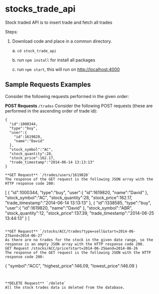 # stocks_trade_api
Stock traded API is to insert trade and fetch all trades

Steps:
1. Download code and place in a common directory.

   a. `cd stock_trade_api`

   b. run `npm install` for install all packages

   c. run `npm start`, this will run on [http://localhost:4000](http://localhost:4000)


## Sample Requests Examples

Consider the following requests performed in the given order:

**POST Requests** `/trades`
Consider the following POST requests (these are performed in the ascending order of trade id):
```
{
  "id":1000344,
  "type":"buy",
  "user":{
    "id":1619820,
    "name":"David"
  },
  "stock_symbol":"AC",
  "stock_quantity":28,
  "stock_price":162.17,
  "trade_timestamp":"2014-06-14 13:13:13"
}

**GET Request** `/trades/users/1619820`
The response of the GET request is the following JSON array with the HTTP response code 200:
```
[
  {
    "id":1000344,
    "type":"buy",
    "user":{
      "id":1619820,
      "name":"David"
    },
    "stock_symbol":"AC",
    "stock_quantity":28,
    "stock_price":162.17,
    "trade_timestamp":"2014-06-14 13:13:13"
  },
  {
    "id":1338585,
    "type":"buy",
    "user":{
      "id":1619820,
      "name":"David"
    },
    "stock_symbol":"ABR",
    "stock_quantity":12,
    "stock_price":137.39,
    "trade_timestamp":"2014-06-25 13:44:13"
  }
]
```

**GET Request** `/stocks/ACC/trades?type=sell&start=2014-06-27&end=2014-06-27`
As there are no trades for the stock in the given date range, so the response is an empty JSON array with the HTTP response code 200.
GET Request /stocks/ACC/price?start=2014-06-25&end=2014-06-26
The response of the GET request is the following JSON with the HTTP response code 200:
```
{
  "symbol":"ACC",
  "highest_price":146.09,
  "lowest_price":146.09
}
```


**DELETE Request** `/delete`
All the stock trades data is deleted from the database.
